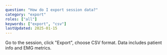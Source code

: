 ```yaml
---
question: "How do I export session data?"
category: "export"
roles: ["all"]
keywords: ["export", "csv"]
lastUpdated: 2025-01-15
---
```


Go to the session, click "Export", choose CSV format. Data includes patient info and EMG metrics.
